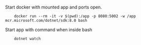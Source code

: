 Start docker with mounted app and ports open.
```
    docker run --rm -it -v $(pwd):/app -p 8080:5002 -w /app mcr.microsoft.com/dotnet/sdk:8.0 bash

```


Start app with command when inside bash
```
    dotnet watch
```

